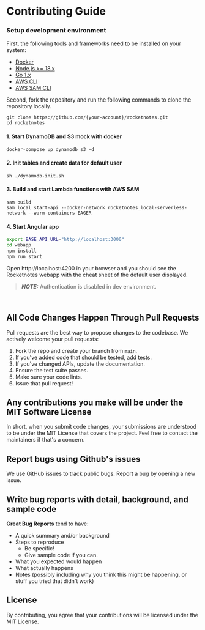 # Contributing Guide

### Setup development environment

First, the following tools and frameworks need to be installed on your system:

- [Docker](https://docs.docker.com/get-docker/)
- [Node.js >= 18.x](https://nodejs.org/download/release/latest-v18.x/)
- [Go 1.x](https://go.dev/doc/install)
- [AWS CLI](https://docs.aws.amazon.com/cli/latest/userguide/getting-started-install.html)
- [AWS SAM CLI](https://docs.aws.amazon.com/serverless-application-model/latest/developerguide/install-sam-cli.html)

Second, fork the repository and run the following commands to clone the repository locally.

```
git clone https://github.com/{your-account}/rocketnotes.git
cd rocketnotes
```

#### 1. Start DynamoDB and S3 mock with docker

```
docker-compose up dynamodb s3 -d
```

#### 2. Init tables and create data for default user

```
sh ./dynamodb-init.sh
```

#### 3. Build and start Lambda functions with AWS SAM

```
sam build
sam local start-api --docker-network rocketnotes_local-serverless-network --warm-containers EAGER
```

#### 4. Start Angular app

```bash
export BASE_API_URL="http://localhost:3000"
cd webapp
npm install
npm run start
```

Open http://localhost:4200 in your browser and you should see the Rocketnotes webapp with the cheat sheet of the default user displayed.

> **_NOTE:_** Authentication is disabled in dev environment.

</br>

## All Code Changes Happen Through Pull Requests

Pull requests are the best way to propose changes to the codebase. We actively welcome your pull requests:

1. Fork the repo and create your branch from `main`.
2. If you've added code that should be tested, add tests.
3. If you've changed APIs, update the documentation.
4. Ensure the test suite passes.
5. Make sure your code lints.
6. Issue that pull request!

## Any contributions you make will be under the MIT Software License

In short, when you submit code changes, your submissions are understood to be under the MIT License that covers the project. Feel free to contact the maintainers if that's a concern.

## Report bugs using Github's issues

We use GitHub issues to track public bugs. Report a bug by opening a new issue.

## Write bug reports with detail, background, and sample code

**Great Bug Reports** tend to have:

- A quick summary and/or background
- Steps to reproduce
  - Be specific!
  - Give sample code if you can.
- What you expected would happen
- What actually happens
- Notes (possibly including why you think this might be happening, or stuff you tried that didn't work)

## License

By contributing, you agree that your contributions will be licensed under the MIT License.
